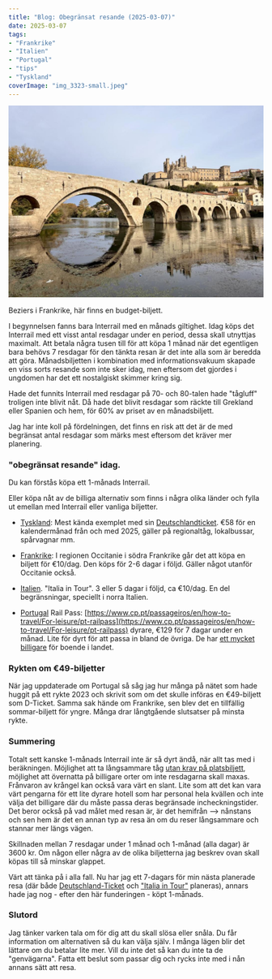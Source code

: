 ```yaml
---
title: "Blog: Obegränsat resande (2025-03-07)"
date: 2025-03-07
tags:
- "Frankrike"
- "Italien"
- "Portugal"
- "tips"
- "Tyskland"
coverImage: "img_3323-small.jpeg"
---
```


![](images/obegransat-resande_1.jpeg?w=1024)

<figcaption>

Beziers i Frankrike, här finns en budget-biljett.

</figcaption>

I begynnelsen fanns bara Interrail med en månads giltighet. Idag köps det Interrail med ett visst antal resdagar under en period, dessa skall utnyttjas maximalt. Att betala några tusen till för att köpa 1 månad när det egentligen bara behövs 7 resdagar för den tänkta resan är det inte alla som är beredda att göra. Månadsbiljetten i kombination med informationsvakuum skapade en viss sorts resande som inte sker idag, men eftersom det gjordes i ungdomen har det ett nostalgiskt skimmer kring sig.

Hade det funnits Interrail med resdagar på 70- och 80-talen hade "tågluff" troligen inte blivit nåt. Då hade det blivit resdagar som räckte till Grekland eller Spanien och hem, för 60% av priset av en månadsbiljett.

Jag har inte koll på fördelningen, det finns en risk att det är de med begränsat antal resdagar som märks mest eftersom det kräver mer planering.

### "obegränsat resande" idag.

Du kan förstås köpa ett 1-månads Interrail.

Eller köpa nåt av de billiga alternativ som finns i några olika länder och fylla ut emellan med Interrail eller vanliga biljetter.

- [Tyskland](https://www.trainfo.eu/tyskland/): Mest kända exemplet med sin [Deutschlandticket](https://www.trainfo.eu/deutschland-ticket/). €58 för en kalendermånad från och med 2025, gäller på regionaltåg, lokalbussar, spårvagnar mm.

- [Frankrike](https://www.trainfo.eu/frankrike/): I regionen Occitanie i södra Frankrike går det att köpa en biljett för €10/dag. Den köps för 2-6 dagar i följd. Gäller något utanför Occitanie också.

- [Italien](https://www.trainfo.eu/italien/). "Italia in Tour". 3 eller 5 dagar i följd, ca €10/dag. En del begränsningar, speciellt i norra Italien.

- [Portugal](https://www.trainfo.eu/portugal/) Rail Pass: [https://www.cp.pt/passageiros/en/how-to-travel/For-leisure/pt-railpass](https://www.cp.pt/passageiros/en/how-to-travel/For-leisure/pt-railpass) dyrare, €129 för 7 dagar under en månad. Lite för dyrt för att passa in bland de övriga. De har [ett mycket billigare](https://www.cp.pt/passageiros/en/discounts-benefits/Discounts/green-rail-pass) för boende i landet.

### Rykten om €49-biljetter

När jag uppdaterade om Portugal så såg jag hur många på nätet som hade huggit på ett rykte 2023 och skrivit som om det skulle införas en €49-biljett som D-Ticket. Samma sak hände om Frankrike, sen blev det en tillfällig sommar-biljett för yngre. Många drar långtgående slutsatser på minsta rykte.

### Summering

Totalt sett kanske 1-månads Interrail inte är så dyrt ändå, när allt tas med i beräkningen. Möjlighet att ta långsammare tåg [utan krav på platsbiljett](https://www.trainfo.eu/platsbiljettskrav-eller-inte/), möjlighet att övernatta på billigare orter om inte resdagarna skall maxas. Frånvaron av krångel kan också vara värt en slant. Lite som att det kan vara värt pengarna för ett lite dyrare hotell som har personal hela kvällen och inte välja det billigare där du måste passa deras begränsade incheckningstider. Det beror också på vad målet med resan är, är det hemifrån --> nånstans och sen hem är det en annan typ av resa än om du reser långsammare och stannar mer längs vägen.

Skillnaden mellan 7 resdagar under 1 månad och 1-månad (alla dagar) är 3600 kr. Om någon eller några av de olika biljetterna jag beskrev ovan skall köpas till så minskar glappet.

Värt att tänka på i alla fall. Nu har jag ett 7-dagars för min nästa planerade resa (där både [Deutschland-Ticket](https://www.trainfo.eu/deutschland-ticket/) och ["Italia in Tour"](https://www.trainfo.eu/italia-in-tour-3-5-dagarsbiljett-for-regionaltag/) planeras), annars hade jag nog - efter den här funderingen - köpt 1-månads.

### Slutord

Jag tänker varken tala om för dig att du skall slösa eller snåla. Du får information om alternativen så du kan välja själv. I många lägen blir det lättare om du betalar lite mer. Vill du inte det så kan du inte ta de "genvägarna". Fatta ett beslut som passar dig och rycks inte med i nån annans sätt att resa.

